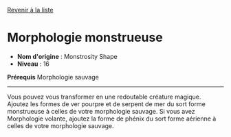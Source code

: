 [Revenir à la liste](..)

# Morphologie monstrueuse

 * **Nom d'origine** : Monstrosity Shape
 * **Niveau** : 16


<p><strong>Prérequis</strong> Morphologie sauvage</p>
<hr>
<p>Vous pouvez vous transformer en une redoutable créature magique. Ajoutez les formes de ver pourpre et de serpent de mer du sort forme monstrueuse à celles de votre morphologie sauvage. Si vous avez Morphologie volante, ajoutez la forme de phénix du sort forme aérienne à celles de votre morphologie sauvage.</p>